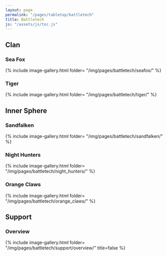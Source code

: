 ```yaml
---
layout: page
permalink: "/pages/tabletop/battletech"
title: Battletech
js: "/assets/js/toc.js"
---
```


<div id="toc"></div>

## Clan

### Sea Fox

{% include image-gallery.html folder= "/img/pages/battletech/seafox/" %}

### Tiger

{% include image-gallery.html folder= "/img/pages/battletech/tiger/" %}

## Inner Sphere

### Sandfalken

{% include image-gallery.html folder= "/img/pages/battletech/sandfalken/" %}

### Night Hunters

{% include image-gallery.html folder= "/img/pages/battletech/night_hunters/" %}

### Orange Claws

{% include image-gallery.html folder= "/img/pages/battletech/orange_claws/" %}

## Support

### Overview

{% include image-gallery.html folder= "/img/pages/battletech/support/overview/" title=false %}
